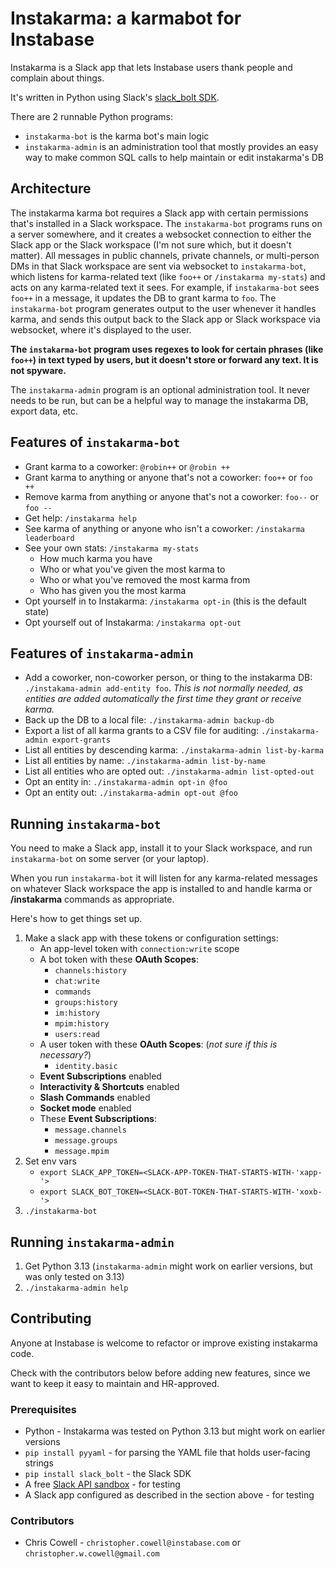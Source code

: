 # Instakarma: a karmabot for Instabase

Instakarma is a Slack app that lets Instabase users thank people and complain about things.

It's written in Python using Slack's [slack_bolt SDK](https://tools.slack.dev/bolt-python/).

There are 2 runnable Python programs:

* `instakarma-bot` is the karma bot's main logic
* `instakarma-admin` is an administration tool that mostly provides an easy way to make common SQL calls to help maintain or edit instakarma's DB


## Architecture

The instakarma karma bot requires a Slack app with certain permissions that's installed in a Slack workspace. The `instakarma-bot` programs runs on a server somewhere, and it creates a websocket connection to either the Slack app or the Slack workspace (I'm not sure which, but it doesn't matter). All messages in public channels, private channels, or multi-person DMs in that Slack workspace are sent via websocket to `instakarma-bot`, which listens for karma-related text (like `foo++` or `/instakarma my-stats`) and acts on any karma-related text it sees. For example, if `instakarma-bot` sees `foo++` in a message, it updates the DB to grant karma to `foo`. The `instakarma-bot` program generates output to the user whenever it handles karma, and sends this output back to the Slack app or Slack workspace via websocket, where it's displayed to the user.

**The `instakarma-bot` program uses regexes to look for certain phrases (like `foo++`) in text typed by users, but it doesn't store or forward any text. It is not spyware.**

The `instakarma-admin` program is an optional administration tool. It never needs to be run, but can be a helpful way to manage the instakarma DB, export data, etc.


## Features of `instakarma-bot`

* Grant karma to a coworker: `@robin++` or `@robin ++`
* Grant karma to anything or anyone that's not a coworker: `foo++` or `foo ++`
* Remove karma from anything or anyone that's not a coworker: `foo--` or `foo --`
* Get help: `/instakarma help`
* See karma of anything or anyone who isn't a coworker: `/instakarma leaderboard`
* See your own stats: `/instakarma my-stats`
    * How much karma you have
    * Who or what you've given the most karma to
    * Who or what you've removed the most karma from
    * Who has given you the most karma
* Opt yourself in to Instakarma: `/instakarma opt-in` (this is the default state)
* Opt yourself out of Instakarma: `/instakarma opt-out`


## Features of `instakarma-admin`

* Add a coworker, non-coworker person, or thing to the instakarma DB: `./instakama-admin add-entity foo`. _This is not normally needed, as entities are added automatically the first time they grant or receive karma._
* Back up the DB to a local file: `./instakarma-admin backup-db`
* Export a list of all karma grants to a CSV file for auditing: `./instakarma-admin export-grants`
* List all entities by descending karma: `./instakarma-admin list-by-karma`
* List all entities by name: `./instakarma-admin list-by-name`
* List all entities who are opted out: `./instakarma-admin list-opted-out`
* Opt an entity in: `./instakarma-admin opt-in @foo`
* Opt an entity out: `./instakarma-admin opt-out @foo`


## Running `instakarma-bot`

You need to make a Slack app, install it to your Slack workspace, and run `instakarma-bot` on some server (or your laptop). 

When you run `instakarma-bot` it will listen for any karma-related messages on whatever Slack workspace the app is installed to and handle karma or **/instakarma** commands as appropriate.

Here's how to get things set up.

1. Make a slack app with these tokens or configuration settings:
    * An app-level token with `connection:write` scope
    * A bot token with these **OAuth Scopes**:
        * `channels:history`
        * `chat:write`
        * `commands`
        * `groups:history`
        * `im:history`
        * `mpim:history`
        * `users:read`
    * A user token with these **OAuth Scopes**: (_not sure if this is necessary?_)
        * `identity.basic`
    * **Event Subscriptions** enabled
    * **Interactivity & Shortcuts** enabled
    * **Slash Commands** enabled
    * **Socket mode** enabled
    * These **Event Subscriptions**:
        * `message.channels`
        * `message.groups`
        * `message.mpim`
1. Set env vars
   * `export SLACK_APP_TOKEN=<SLACK-APP-TOKEN-THAT-STARTS-WITH-'xapp-'>`
   * `export SLACK_BOT_TOKEN=<SLACK-BOT-TOKEN-THAT-STARTS-WITH-'xoxb-'>`
1. `./instakarma-bot`


## Running `instakarma-admin`


1. Get Python 3.13 (`instakarma-admin` might work on earlier versions, but was only tested on 3.13)
1. `./instakarma-admin help`

## Contributing

Anyone at Instabase is welcome to refactor or improve existing instakarma code. 

Check with the contributors below before adding new features, since we want to keep it easy to maintain and HR-approved.


### Prerequisites

* Python - Instakarma was tested on Python 3.13 but might work on earlier versions
* `pip install pyyaml` - for parsing the YAML file that holds user-facing strings
* `pip install slack_bolt` - the Slack SDK
* A free [Slack API sandbox](https://api.slack.com/docs/developer-sandbox) - for testing
* A Slack app configured as described in the section above - for testing


### Contributors

* Chris Cowell - `christopher.cowell@instabase.com` or `christopher.w.cowell@gmail.com`
